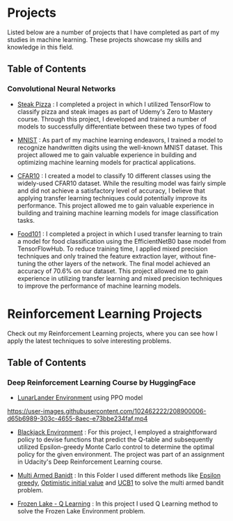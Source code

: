 # Projects
Listed below are a number of projects that I have completed as part of my studies in machine learning. These projects showcase my skills and knowledge in this field.

## Table of Contents

### Convolutional Neural Networks

* [Steak Pizza](https://github.com/heispv/projects/blob/master/cnn/steak_pizza.ipynb) : I completed a project in which I utilized TensorFlow to classify pizza and steak images as part of Udemy's Zero to Mastery course. Through this project, I developed and trained a number of models to successfully differentiate between these two types of food

* [MNIST](https://github.com/heispv/projects/blob/master/cnn/mnist.ipynb) : As part of my machine learning endeavors, I trained a model to recognize handwritten digits using the well-known MNIST dataset. This project allowed me to gain valuable experience in building and optimizing machine learning models for practical applications.

* [CFAR10](https://github.com/heispv/projects/blob/master/cnn/cfar10.ipynb) : I created a model to classify 10 different classes using the widely-used CFAR10 dataset. While the resulting model was fairly simple and did not achieve a satisfactory level of accuracy, I believe that applying transfer learning techniques could potentially improve its performance. This project allowed me to gain valuable experience in building and training machine learning models for image classification tasks.

* [Food101](https://github.com/heispv/projects/blob/master/cnn/food101.ipynb) : I completed a project in which I used transfer learning to train a model for food classification using the EfficientNetB0 base model from TensorFlowHub. To reduce training time, I applied mixed precision techniques and only trained the feature extraction layer, without fine-tuning the other layers of the network. The final model achieved an accuracy of 70.6% on our dataset. This project allowed me to gain experience in utilizing transfer learning and mixed precision techniques to improve the performance of machine learning models.

# Reinforcement Learning Projects
Check out my Reinforcement Learning projects, where you can see how I apply the latest techniques to solve interesting problems.

## Table of Contents

### Deep Reinforcement Learning Course by HuggingFace

* [LunarLander Environment](https://github.com/heispv/projects/blob/master/reinforcement-learning/DeepRL_1st_assignment.ipynb) using PPO model

https://user-images.githubusercontent.com/102462222/208900006-d65b6989-303c-4655-8aec-e73bbe234faf.mp4



* [Blackjack Environment](https://github.com/heispv/projects/blob/master/reinforcement-learning/black_jack.ipynb) : For this project, I employed a straightforward policy to devise functions that predict the Q-table and subsequently utilized Epsilon-greedy Monte Carlo control to determine the optimal policy for the given environment. The project was part of an assignment in Udacity's Deep Reinforcement Learning course.

* [Multi Armed Banidt](https://github.com/heispv/projects/tree/master/reinforcement-learning/multi_armed_bandit) : In this Folder I used different methods like [Epsilon greedy](https://github.com/heispv/projects/blob/master/reinforcement-learning/multi_armed_bandit/epsilon_greedy.ipynb), [Optimistic initial value](https://github.com/heispv/projects/blob/master/reinforcement-learning/multi_armed_bandit/optimistic_initial_value.ipynb) and [UCB1](https://github.com/heispv/projects/blob/master/reinforcement-learning/multi_armed_bandit/ucb1.ipynb) to solve the multi armed bandit problem.

* [Frozen Lake - Q Learning](https://github.com/heispv/projects/tree/master/reinforcement-learning/fronezlake_q_learning.py) : In this project I used Q Learning method to solve the Frozen Lake Environment problem.
